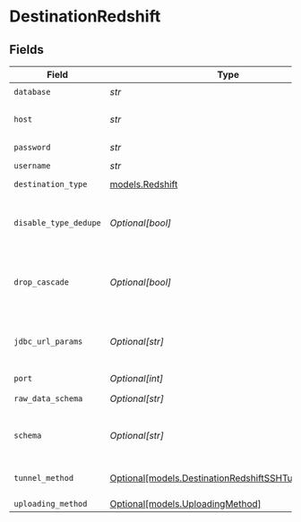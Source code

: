 # DestinationRedshift


## Fields

| Field                                                                                                                                                                                                       | Type                                                                                                                                                                                                        | Required                                                                                                                                                                                                    | Description                                                                                                                                                                                                 | Example                                                                                                                                                                                                     |
| ----------------------------------------------------------------------------------------------------------------------------------------------------------------------------------------------------------- | ----------------------------------------------------------------------------------------------------------------------------------------------------------------------------------------------------------- | ----------------------------------------------------------------------------------------------------------------------------------------------------------------------------------------------------------- | ----------------------------------------------------------------------------------------------------------------------------------------------------------------------------------------------------------- | ----------------------------------------------------------------------------------------------------------------------------------------------------------------------------------------------------------- |
| `database`                                                                                                                                                                                                  | *str*                                                                                                                                                                                                       | :heavy_check_mark:                                                                                                                                                                                          | Name of the database.                                                                                                                                                                                       |                                                                                                                                                                                                             |
| `host`                                                                                                                                                                                                      | *str*                                                                                                                                                                                                       | :heavy_check_mark:                                                                                                                                                                                          | Host Endpoint of the Redshift Cluster (must include the cluster-id, region and end with .redshift.amazonaws.com)                                                                                            |                                                                                                                                                                                                             |
| `password`                                                                                                                                                                                                  | *str*                                                                                                                                                                                                       | :heavy_check_mark:                                                                                                                                                                                          | Password associated with the username.                                                                                                                                                                      |                                                                                                                                                                                                             |
| `username`                                                                                                                                                                                                  | *str*                                                                                                                                                                                                       | :heavy_check_mark:                                                                                                                                                                                          | Username to use to access the database.                                                                                                                                                                     |                                                                                                                                                                                                             |
| `destination_type`                                                                                                                                                                                          | [models.Redshift](../models/redshift.md)                                                                                                                                                                    | :heavy_check_mark:                                                                                                                                                                                          | N/A                                                                                                                                                                                                         |                                                                                                                                                                                                             |
| `disable_type_dedupe`                                                                                                                                                                                       | *Optional[bool]*                                                                                                                                                                                            | :heavy_minus_sign:                                                                                                                                                                                          | Disable Writing Final Tables. WARNING! The data format in _airbyte_data is likely stable but there are no guarantees that other metadata columns will remain the same in future versions                    |                                                                                                                                                                                                             |
| `drop_cascade`                                                                                                                                                                                              | *Optional[bool]*                                                                                                                                                                                            | :heavy_minus_sign:                                                                                                                                                                                          | Drop tables with CASCADE. WARNING! This will delete all data in all dependent objects (views, etc.). Use with caution. This option is intended for usecases which can easily rebuild the dependent objects. |                                                                                                                                                                                                             |
| `jdbc_url_params`                                                                                                                                                                                           | *Optional[str]*                                                                                                                                                                                             | :heavy_minus_sign:                                                                                                                                                                                          | Additional properties to pass to the JDBC URL string when connecting to the database formatted as 'key=value' pairs separated by the symbol '&'. (example: key1=value1&key2=value2&key3=value3).            |                                                                                                                                                                                                             |
| `port`                                                                                                                                                                                                      | *Optional[int]*                                                                                                                                                                                             | :heavy_minus_sign:                                                                                                                                                                                          | Port of the database.                                                                                                                                                                                       | 5439                                                                                                                                                                                                        |
| `raw_data_schema`                                                                                                                                                                                           | *Optional[str]*                                                                                                                                                                                             | :heavy_minus_sign:                                                                                                                                                                                          | The schema to write raw tables into (default: airbyte_internal).                                                                                                                                            |                                                                                                                                                                                                             |
| `schema`                                                                                                                                                                                                    | *Optional[str]*                                                                                                                                                                                             | :heavy_minus_sign:                                                                                                                                                                                          | The default schema tables are written to if the source does not specify a namespace. Unless specifically configured, the usual value for this field is "public".                                            | public                                                                                                                                                                                                      |
| `tunnel_method`                                                                                                                                                                                             | [Optional[models.DestinationRedshiftSSHTunnelMethod]](../models/destinationredshiftsshtunnelmethod.md)                                                                                                      | :heavy_minus_sign:                                                                                                                                                                                          | Whether to initiate an SSH tunnel before connecting to the database, and if so, which kind of authentication to use.                                                                                        |                                                                                                                                                                                                             |
| `uploading_method`                                                                                                                                                                                          | [Optional[models.UploadingMethod]](../models/uploadingmethod.md)                                                                                                                                            | :heavy_minus_sign:                                                                                                                                                                                          | The way data will be uploaded to Redshift.                                                                                                                                                                  |                                                                                                                                                                                                             |